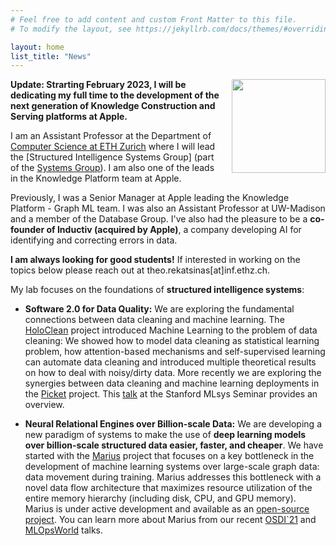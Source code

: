 ```yaml
---
# Feel free to add content and custom Front Matter to this file.
# To modify the layout, see https://jekyllrb.com/docs/themes/#overriding-theme-defaults

layout: home
list_title: "News"
---
```

<img style="float: right; padding-left:20px; padding-bottom:20px; width:150px;" src="/assets/photo.jpg">

**Update: Strarting February 2023, I will be dedicating my full time to the development of the next generation of Knowledge Construction and Serving platforms at Apple.**

I am an Assistant Professor at the Department of [Computer Science at ETH Zurich](https://inf.ethz.ch) where I will lead the [Structured Intelligence Systems Group] (part of the [Systems Group](https://systems.ethz.ch)). I am also one of the leads in the Knowledge Platform team at Apple.

Previously, I was a Senior Manager at Apple leading the Knowledge Platform - Graph ML team. I was also an Assistant Professor at UW-Madison and a member of the Database Group. I've also had the pleasure to be a **co-founder of Inductiv (acquired by Apple)**, a company developing AI for identifying and correcting errors in data.

<b>I am always looking for good students!</b> If interested in working on the topics below please reach out at theo.rekatsinas[at]inf.ethz.ch.

My lab focuses on the foundations of **structured intelligence systems**:

* <b>Software 2.0 for Data Quality:</b> We are exploring the fundamental connections between data cleaning and machine learning. The [HoloClean](http://www.holoclean.io) project introduced Machine Learning to the problem of data cleaning: We showed how to model data cleaning as statistical learning problem, how attention-based mechanisms and self-supervised learning can automate data cleaning and introduced multiple theoretical results on how to deal with noisy/dirty data. More recently we are exploring the synergies between data cleaning and machine learning deployments in the [Picket](https://arxiv.org/abs/2006.04730) project. This [talk](https://www.youtube.com/watch?v=_2upFBZsMN4) at the Stanford MLsys Seminar provides an overview.

* <b>Neural Relational Engines over Billion-scale Data:</b> We are developing a new paradigm of systems to make the use of <b>deep learning models over billion-scale structured data easier, faster, and cheaper</b>. We have started with the [Marius](https://marius-project.org) project that focuses on a key bottleneck in the development of machine learning systems over large-scale graph data: data movement during training. Marius addresses this bottleneck with a novel data flow architecture that maximizes resource utilization of the entire memory hierarchy (including disk, CPU, and GPU memory). Marius is under active development and available as an [open-source project](https://github.com/marius-team/marius). You can learn more about Marius from our recent [OSDI`21](https://www.youtube.com/watch?v=XP9kUuipK1A&t=17s) and [MLOpsWorld](/assets/marius_mlops.pdf) talks.
